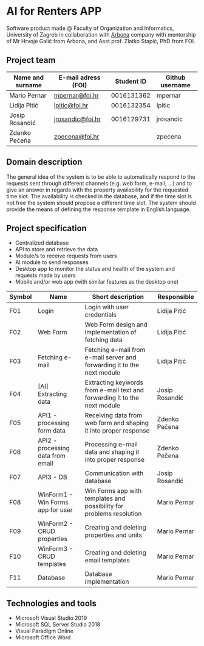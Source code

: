 # AI for Renters APP
Software product made @ Faculty of Organization and Informatics, University of Zagreb in collaboration with [Arbona](https://www.arbona.hr) company with mentorship of Mr Hrvoje Galić from Arbona, and Asst.prof. Zlatko Stapić, PhD from FOI.


## Project team

Name and surname | E-mail adress (FOI) | Student ID | Github username
------------     | ------------------- | -----      | ---------------------
Mario Pernar     |    mpernar@foi.hr   | 0016131362 | mpernar
Lidija Pitić     |    lpitic@foi.hr    | 0016132354 | lpitic
Josip Rosandić   |    jrosandic@foi.hr | 0016129731 | jrosandic
Zdenko Pečeňa    |     zpecena@foi.hr  |            | zpecena

## Domain description
The general idea of the system is to be able to automatically respond to the requests sent through different channels (e.g. web form, e-mail, ...) and to give an answer in regards with the property availability for the requested time slot. The availability is checked in the database, and if the time slot is not free the system should propose a different time slot. The system should provide the means of defining the response template in English language.

## Project specification
* Centralized database
* API to store and retrieve the data
* Module/s to receive requests from users
* AI module to send responses
* Desktop app to monitor the status and health of the system and requests made by users
* Mobile and/or web app (with similar features as the desktop one)



Symbol | Name | Short description | Responsible 
------ | ----- | -----------| -------------------
F01    | Login   | Login with user credentials| Lidija Pitić
F02    | Web Form | Web Form design and implementation of fetching data| Lidija Pitić
F03    | Fetching e-mail | Fetching e-mail from e-mail server and forwarding it to the next module | Lidija Pitić
F04    | [AI] Extracting data | Extracting keywords from e-mail text and forwarding it to the next module | Josip Rosandić
F05    | API1 - processing form data | Receiving data from web form and shaping it into proper response | Zdenko Pečena
F06    | API2 - processing data from email | Processing e-mail data and shaping it into proper response | Zdenko Pečena
F07    | API3 - DB | Communication with database | Josip Rosandić
F08    | WinForm1 - Win Forms app for user | Win Forms app with templates and possibility for problems resolution | Mario Pernar
F09    | WinForm2 - CRUD properties | Creating and deleting properties and units | Mario Pernar
F10    | WinForm3 - CRUD templates | Creating and deleting email templates | Mario Pernar
F11    | Database | Database implementation | Mario Pernar

## Technologies and tools
* Microsoft Visual Studio 2019
* Microsoft SQL Server Studio 2018
* Visual Paradigm Online
* Microsoft Office Word 
